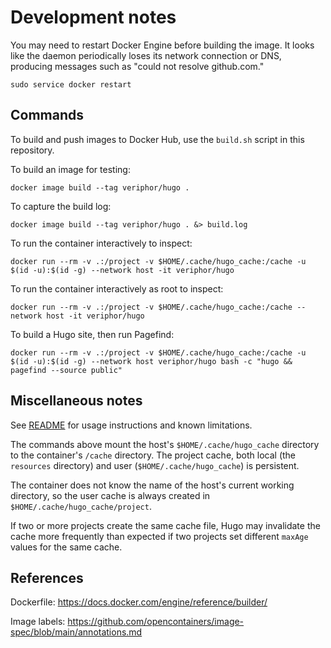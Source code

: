 # Development notes

You may need to restart Docker Engine before building the image. It looks like the daemon periodically loses its network connection or DNS, producing messages such as "could not resolve github.com."

```test
sudo service docker restart
```

## Commands

To build and push images to Docker Hub, use the `build.sh` script in this repository.

To build an image for testing:

```text
docker image build --tag veriphor/hugo .
```

To capture the build log:

```text
docker image build --tag veriphor/hugo . &> build.log
```

To run the container interactively to inspect:

```text
docker run --rm -v .:/project -v $HOME/.cache/hugo_cache:/cache -u $(id -u):$(id -g) --network host -it veriphor/hugo
```

To run the container interactively as root to inspect:

```text
docker run --rm -v .:/project -v $HOME/.cache/hugo_cache:/cache --network host -it veriphor/hugo
```

To build a Hugo site, then run Pagefind:

```text
docker run --rm -v .:/project -v $HOME/.cache/hugo_cache:/cache -u $(id -u):$(id -g) --network host veriphor/hugo bash -c "hugo && pagefind --source public"
```

## Miscellaneous notes

See [README](README.md) for usage instructions and known limitations.

The commands above mount the host's `$HOME/.cache/hugo_cache` directory to the container's `/cache` directory. The project cache, both local (the `resources` directory) and user (`$HOME/.cache/hugo_cache`) is persistent.

The container does not know the name of the host's current working directory, so the user cache is always created in `$HOME/.cache/hugo_cache/project`.

If two or more projects create the same cache file, Hugo may invalidate the cache more frequently than expected if two projects set different `maxAge` values for the same cache.

## References

Dockerfile: <https://docs.docker.com/engine/reference/builder/>

Image labels: <https://github.com/opencontainers/image-spec/blob/main/annotations.md>
